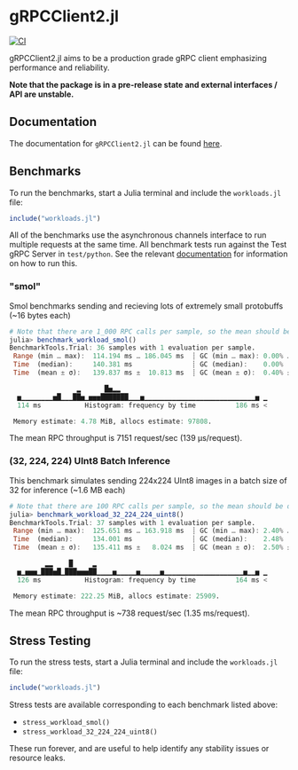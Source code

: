 # gRPCClient2.jl

[![CI](https://github.com/csvance/gRPCClient2.jl/actions/workflows/ci.yml/badge.svg)](https://github.com/csvance/gRPCClient2.jl/actions/workflows/ci.yml)

gRPCClient2.jl aims to be a production grade gRPC client emphasizing performance and reliability.

**Note that the package is in a pre-release state and external interfaces / API are unstable.**

## Documentation

The documentation for `gRPCClient2.jl` can be found [here](https://csvance.github.io/gRPCClient2.jl).

## Benchmarks 

To run the benchmarks, start a Julia terminal and include the `workloads.jl` file:

```julia
include("workloads.jl")
```

All of the benchmarks use the asynchronous channels interface to run multiple requests at the same time. All benchmark tests run against the Test gRPC Server in `test/python`. See the relevant [documentation](https://csvance.github.io/gRPCClient2.jl/dev/#Test-gRPC-Server) for information on how to run this.

### "smol"

Smol benchmarks sending and recieving lots of extremely small protobuffs (~16 bytes each)

```julia
# Note that there are 1_000 RPC calls per sample, so the mean should be divided by 1_000
julia> benchmark_workload_smol()
BenchmarkTools.Trial: 36 samples with 1 evaluation per sample.
 Range (min … max):  114.194 ms … 186.045 ms  ┊ GC (min … max): 0.00% … 3.92%
 Time  (median):     140.381 ms               ┊ GC (median):    0.00%
 Time  (mean ± σ):   139.837 ms ±  10.813 ms  ┊ GC (mean ± σ):  0.40% ± 1.24%

                 ▂      █▅▂▂                                     
  ▅▁▁▁▁▁▁▁▁▅█▁▁▁██▅▁▅▅▅███████▁▁▁▅▁▁▁▁▁▁▁▁▁▁▁▁▁▁▁▁▁▁▁▁▁▁▁▁▁▁▁▁▅ ▁
  114 ms           Histogram: frequency by time          186 ms <

 Memory estimate: 4.78 MiB, allocs estimate: 97808.
 ```

 The mean RPC throughput is 7151 request/sec (139 μs/request).

 ### (32, 224, 224) UInt8 Batch Inference

 This benchmark simulates sending 224x224 UInt8 images in a batch size of 32 for inference (~1.6 MB each)

```julia
# Note that there are 100 RPC calls per sample, so the mean should be divided by 100
julia> benchmark_workload_32_224_224_uint8()
BenchmarkTools.Trial: 37 samples with 1 evaluation per sample.
 Range (min … max):  125.651 ms … 163.918 ms  ┊ GC (min … max): 2.40% … 4.03%
 Time  (median):     134.001 ms               ┊ GC (median):    2.48%
 Time  (mean ± σ):   135.411 ms ±   8.024 ms  ┊ GC (mean ± σ):  2.50% ± 0.41%

         ▂▂    █     ▂                                           
  ▅▁▅▅▅▁███▅█▁███▅▅▅██▁▁▁▁▅▁▁▁▁▁▅▁▁▁▁▁▅▁▁▁▁▁▁▁▁▁▁▁▁▁▁▁▁▁▁▁▁▅▁▁▅ ▁
  126 ms           Histogram: frequency by time          164 ms <

 Memory estimate: 222.25 MiB, allocs estimate: 25909.
```

The mean RPC throughput is ~738 request/sec (1.35 ms/request).

## Stress Testing

To run the stress tests, start a Julia terminal and include the `workloads.jl` file:

```julia
include("workloads.jl")
```

Stress tests are available corresponding to each benchmark listed above:

- `stress_workload_smol()`
- `stress_workload_32_224_224_uint8()`

These run forever, and are useful to help identify any stability issues or resource leaks.
